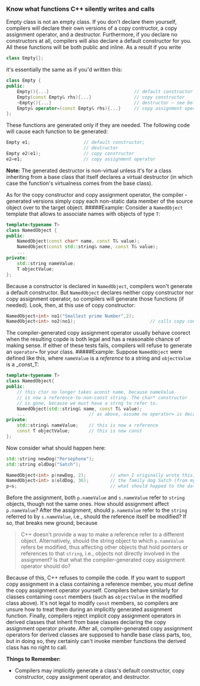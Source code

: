 ### Know what functions C++ silently writes and calls
Empty class is not an empty class. If you don't declare them yourself, compilers will declare their own versions of a copy contructor, a copy assignment operator, and a destructor. Furthermore, if you declare no constructors at all, compilers will also declare a default constructor for you. All these functions will be both public and inline. As a result if you write
```C++
class Empty{};
```
it's essentially the same as if you'd written this:
```C++
class Empty {
public:
    Empty(){...}                                // default constructor
    Empty(const Empty& rhs){...}                // copy constructor
    ~Empty(){...}                               // destructor — see below for whether it's virtual
    Empty& operator=(const Empty& rhs){...}     // copy assignment operator
};
```
These functions are generated only if they are needed. The following code will cause each function to be generated:
```C++
Empty e1;                    // default constructor;
                             // destructor
Empty e2(e1);                // copy constructor
e2=e1;                       // copy assignment operator
```
**Note:** The generated destructor is non-virtual unless it's for a class inheriting from a base class that itself declares a virtual destructor (in which case the function's virtualness comes from the base class).

As for the copy constructor and copy assignment operator, the compiler -generated versions simply copy each non-static data member of the source object over to the target object.
#####Example:
Consider a `NamedObject` template that allows to associate names with objects of type `T`:
```C++
template<typename T>
class NamedObject {
public:
    NamedObject(const char* name, const T& value);
    NamedObject(const std::string& name, const T& value);
    ...
private:
    std::string nameValue;
    T objectValue;
};
```
Because a constructor is declared in `NamedObject`, compilers won't generate a default constructor. But `NamedObject` declares neither copy constructor nor copy assignment operator, so compilers will generate those functions (if needed). Look, then, at this use of copy constructor:
```C++
NamedObject<int> no1("Smallest prime Number",2);
NamedObject<int> no2(no1);                            // calls copy constructor
```
The compiler-generated copy assignment operator usually behave coorect when the resulting copde is both legal and has a reasonable chance of making sense. If either of these tests fails, compilers will refuse to generate an `operator=` for your class.
#####Example:
Suppose `NamedObject` were defined like this, where `nameValue` is a _reference_ to a string and `objectValue` is a _const_T:
```C++
template<typename T>
class NamedObject{
public:
    // this ctor no longer takes aconst name, because nameValue
    // is now a reference-to-non-const string. The char* constructor
    // is gone, because we must have a strng to refer to.
    NamedObject(std::string& name, const T& value);
    ...                        // as above, assume no operator= is decalared
private:
    std::string& nameValue;    // this is now a reference
    const T objectValue;       // this is now const
};
```
Now consider what should happen here:
```C++
std::string newDog("Persephone");
std::string oldDog("Satch");

NamedObject<int> p(newDog, 2);         // when I originally wrote this, our dog Persephone was about to have her second birthday
NamedObject<int> s(oldDog, 36);        // the family dog Satch (from my childhood) would be 36 if she were still alive
p=s;                                   // what should happed to the data members in p?
```
Before the assignment, both `p.nameValue` and `s.nameValue` refer to `string` objects, though not the same ones. How should assignment affect `p.nameValue`? After the assignment, should `p.nameValue` refer to the `string` referred to by `s.nameValue`, i.e., should the reference itself be modified? If so, that breaks new ground, because
> C++ doesn't provide a way to make a reference refer to a different object.
Alternatively, should the string object to which `p.nameValue` refers be modified, thus affecting other objects that hold pointers or references to that `string`, i.e., objects not directly involved in the assignment? Is that what the compiler-generated copy assignment operator should do?

Because of this, C++ refuses to compile the code. If you want to support copy assignment in a class containing a reference member, you must define the copy assignment operator yourself. Compilers behave similarly for classes containing `const` members (such as `objectValue` in the modified class above). It's not legal to modify `const` members, so compilers are unsure how to treat them during an implicitly generated assignment function. Finally, compilers reject implicit copy assignment operators in derived classes that inherit from base classes declaring the copy assignment operator private. After all, compiler-generated copy assignment operators for derived classes are supposed to handle base class parts, too, but in doing so, they certainly can't invoke member functions the derived class has no right to call.

**Things to Remember:**
* Compilers may implicitly generate a class's default constructor, copy constructor, copy assignment operator, and destructor.







